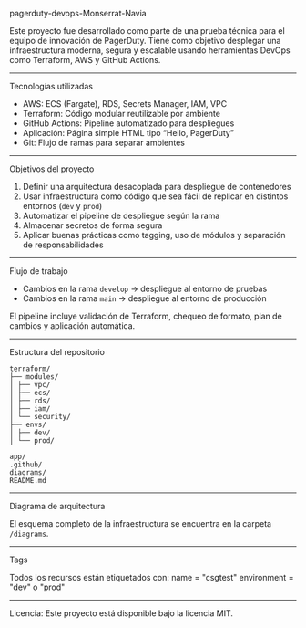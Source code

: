 pagerduty-devops-Monserrat-Navia

Este proyecto fue desarrollado como parte de una prueba técnica para el equipo de innovación de PagerDuty. Tiene como objetivo desplegar una infraestructura moderna, segura y escalable usando herramientas DevOps como Terraform, AWS y GitHub Actions.

---

Tecnologías utilizadas

- AWS: ECS (Fargate), RDS, Secrets Manager, IAM, VPC
- Terraform: Código modular reutilizable por ambiente
- GitHub Actions: Pipeline automatizado para despliegues
- Aplicación: Página simple HTML tipo “Hello, PagerDuty”
- Git: Flujo de ramas para separar ambientes

---

Objetivos del proyecto

1) Definir una arquitectura desacoplada para despliegue de contenedores
2) Usar infraestructura como código que sea fácil de replicar en distintos entornos (`dev` y `prod`)
3) Automatizar el pipeline de despliegue según la rama
4) Almacenar secretos de forma segura
5) Aplicar buenas prácticas como tagging, uso de módulos y separación de responsabilidades

---

Flujo de trabajo

- Cambios en la rama `develop` → despliegue al entorno de pruebas
- Cambios en la rama `main` → despliegue al entorno de producción

El pipeline incluye validación de Terraform, chequeo de formato, plan de cambios y aplicación automática.

---

Estructura del repositorio

```
terraform/
├── modules/
│ ├── vpc/
│ ├── ecs/
│ ├── rds/
│ ├── iam/
│ └── security/
├── envs/
│ ├── dev/
│ └── prod/

app/
.github/
diagrams/
README.md

```

---

Diagrama de arquitectura

El esquema completo de la infraestructura se encuentra en la carpeta `/diagrams`.

---

Tags

Todos los recursos están etiquetados con:
name = "csgtest"
environment = "dev" o "prod"


---

Licencia: Este proyecto está disponible bajo la licencia MIT.

<!-- Trigger CI/CD in develop -->


